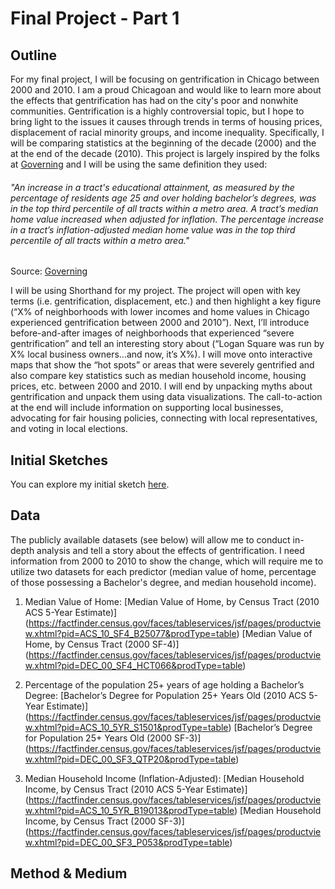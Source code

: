 # Final Project - Part 1

## Outline
For my final project, I will be focusing on gentrification in Chicago between 2000 and 2010. I am a proud Chicagoan and would like to learn more about the effects that gentrification has had on the city's poor and nonwhite communities. Gentrification is a highly controversial topic, but I hope to bring light to the issues it causes through trends in terms of housing prices, displacement of racial minority groups, and income inequality. Specifically, I will be comparing statistics at the beginning of the decade (2000) and the at the end of the decade (2010). This project is largely inspired by the folks at [Governing]( https://www.governing.com/gov-data/chicago-gentrification-maps-demographic-data.html) and I will be using the same definition they used:

   ###### "An increase in a tract's educational attainment, as measured by the percentage of residents age 25 and over        holding bachelor’s degrees, was in the top third percentile of all tracts within a metro area. A tract’s median home      value increased when adjusted for inflation. The percentage increase in a tract’s inflation-adjusted median home value    was in the top third percentile of all tracts within a metro area."
Source: [Governing](https://www.governing.com/gov-data/gentrification-report-methodology.html)

I will be using Shorthand for my project. The project will open with key terms (i.e. gentrification, displacement, etc.) and then highlight a key figure (“X% of neighborhoods with lower incomes and home values in Chicago experienced gentrification between 2000 and 2010”). Next, I’ll introduce before-and-after images of neighborhoods that experienced “severe gentrification” and tell an interesting story about (“Logan Square was run by X% local business owners…and now, it’s X%). I will move onto interactive maps that show the “hot spots” or areas that were severely gentrified and also compare key statistics such as median household income, housing prices, etc. between 2000 and 2010. I will end by unpacking myths about gentrification and unpack them using data visualizations. The call-to-action at the end will include information on supporting local businesses, advocating for fair housing policies, connecting with local representatives, and voting in local elections.

## Initial Sketches
You can explore my initial sketch [here](link).

## Data
The publicly available datasets (see below) will allow me to conduct in-depth analysis and tell a story about the effects of gentrification. I need information from 2000 to 2010 to show the change, which will require me to utilize two datasets for each predictor (median value of home, percentage of those possessing a Bachelor's degree, and median household income).

1) Median Value of Home:
    [Median Value of Home, by Census Tract (2010 ACS 5-Year Estimate)] (https://factfinder.census.gov/faces/tableservices/jsf/pages/productview.xhtml?pid=ACS_10_SF4_B25077&prodType=table)
    [Median Value of Home, by Census Tract (2000 SF-4)]
(https://factfinder.census.gov/faces/tableservices/jsf/pages/productview.xhtml?pid=DEC_00_SF4_HCT066&prodType=table)

2) Percentage of the population 25+ years of age holding a Bachelor’s Degree:
    [Bachelor’s Degree for Population 25+ Years Old (2010 ACS 5-Year Estimate)]
(https://factfinder.census.gov/faces/tableservices/jsf/pages/productview.xhtml?pid=ACS_10_5YR_S1501&prodType=table)
    [Bachelor’s Degree for Population 25+ Years Old (2000 SF-3)]
(https://factfinder.census.gov/faces/tableservices/jsf/pages/productview.xhtml?pid=DEC_00_SF3_QTP20&prodType=table)

3) Median Household Income (Inflation-Adjusted):
    [Median Household Income, by Census Tract (2010 ACS 5-Year Estimate)]
(https://factfinder.census.gov/faces/tableservices/jsf/pages/productview.xhtml?pid=ACS_10_5YR_B19013&prodType=table)
    [Median Household Income, by Census Tract (2000 SF-3)]
(https://factfinder.census.gov/faces/tableservices/jsf/pages/productview.xhtml?pid=DEC_00_SF3_P053&prodType=table)


## Method & Medium
